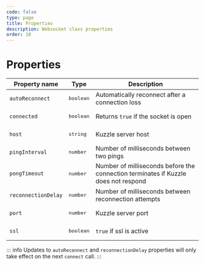```yaml
---
code: false
type: page
title: Properties
description: Websocket class properties
order: 10
---
```


# Properties

| Property name        | Type     | Description          |
| -------------------- | -------- | ---------------------|
| `autoReconnect`      | <pre>boolean</pre> | Automatically reconnect after a connection loss    |
| `connected`  | <pre>boolean</pre>  | Returns `true` if the socket is open |
| `host`  | <pre>string</pre>  | Kuzzle server host |
| `pingInterval`  | <pre>number</pre>  | Number of milliseconds between two pings         |
| `pongTimeout`  | <pre>number</pre>  | Number of milliseconds before the connection terminates if Kuzzle does not respond |
| `reconnectionDelay`  | <pre>number</pre>  | Number of milliseconds between reconnection attempts         |
| `port`  | <pre>number</pre>  | Kuzzle server port |
| `ssl`  | <pre>boolean</pre>  | `true` if ssl is active |

::: info
Updates to `autoReconnect` and `reconnectionDelay` properties will only take effect on the next `connect` call.
:::